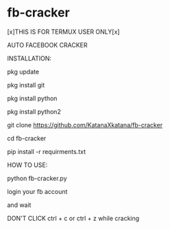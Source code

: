 # fb-cracker


[x]THIS IS FOR TERMUX USER ONLY[x]

AUTO FACEBOOK CRACKER


INSTALLATION:

pkg update

pkg install git

pkg install python

pkg install python2

git clone https://github.com/KatanaXkatana/fb-cracker

cd fb-cracker

pip install -r requirments.txt


HOW TO USE:

python fb-cracker.py

login your fb account

and wait 

DON'T CLICK ctrl + c or ctrl + z while cracking

